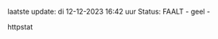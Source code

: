laatste update: 
di 12-12-2023 16:42   uur 
Status: FAALT - geel - 
<div class="service Y">httpstat</div>
